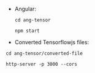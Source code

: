 

- Angular:

  ` cd ang-tensor `

  ` npm start `

 - Converted Tensorflowjs files:

  ` cd ang-tensor/converted-file `

  ` http-server -p 3000 --cors `

  
